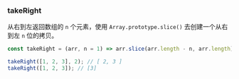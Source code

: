 ### takeRight

从右到左返回数组的 `n` 个元素，使用 `Array.prototype.slice()` 去创建一个从右到左 `n` 位的拷贝。

```js
const takeRight = (arr, n = 1) => arr.slice(arr.length - n, arr.length)
```

```js
takeRight([1, 2, 3], 2); // [ 2, 3 ]
takeRight([1, 2, 3]); // [3]
```
